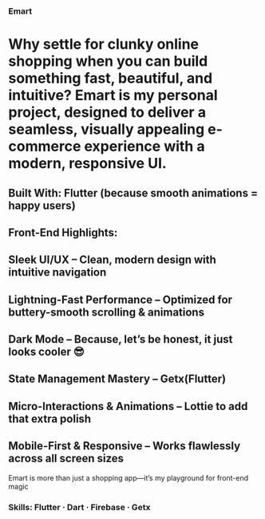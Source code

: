 ### Emart
# Why settle for clunky online shopping when you can build something fast, beautiful, and intuitive? Emart is my personal project, designed to deliver a seamless, visually appealing e-commerce experience with a modern, responsive UI.

## Built With: Flutter (because smooth animations = happy users)
## Front-End Highlights:
## Sleek UI/UX – Clean, modern design with intuitive navigation
## Lightning-Fast Performance – Optimized for buttery-smooth scrolling & animations
## Dark Mode – Because, let’s be honest, it just looks cooler 😎
## State Management Mastery – Getx(Flutter)
## Micro-Interactions & Animations – Lottie to add that extra polish
## Mobile-First & Responsive – Works flawlessly across all screen sizes

Emart is more than just a shopping app—it’s my playground for front-end magic

### Skills: Flutter · Dart · Firebase · Getx
